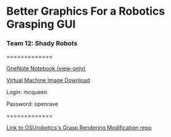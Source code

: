 # Better Graphics For a Robotics Grasping GUI
### Team 12: Shady Robots ###
=============

[OneNote Notebook (view-only)](https://1drv.ms/u/s!Av4EOp0PXBcCjGQ96cSX6slmyb54)

[Virtual Machine Image Download](https://drive.google.com/open?id=0BzM4_ayQHUjNUEUyVmlIanl4bVk)

Login: mcqueen

Password: openrave

=============

[Link to OSUrobotics's Grasp Rendering Modification repo](https://github.com/OSUrobotics/Grasp-Rendering-Modification)
